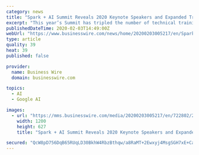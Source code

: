 ```yaml
---
category: news
title: "Spark + AI Summit Reveals 2020 Keynote Speakers and Expanded Training"
excerpt: "This year’s Summit has tripled the number of technical training sessions covering key technologies and topics, including Apache Spark™, Delta Lake, MLflow, TensorFlow, deep learning, applying software engineering principles to data engineering and machine learning. The Summit kicks off with pre-conference training workshops, including both ..."
publishedDateTime: 2020-02-03T14:49:00Z
webUrl: "https://www.businesswire.com/news/home/20200203005217/en/Spark-AI-Summit-Reveals-2020-Keynote-Speakers"
type: article
quality: 39
heat: 39
published: false

provider:
  name: Business Wire
  domain: businesswire.com

topics:
  - AI
  - Google AI

images:
  - url: "https://mms.businesswire.com/media/20200203005217/en/722802/23/Databricks_Logo.jpg"
    width: 1200
    height: 627
    title: "Spark + AI Summit Reveals 2020 Keynote Speakers and Expanded Training"

secured: "QcW8pD756DqB65RUqLD30BkhW4RbzBthqw/a8RaMT+2Ewxyj4MsgSGH7xE+CanVsPQWerC0PqhMYsLx9/98+V+uZlsUE+BgfA2ryUOw6FhUgObOYuGAtZeq68/zXQTdcRfO9SxpckmHdqM0DjSl5/6pvJmL8yUSjT7T3afttCIwCuXwEmzj4VFRUOPBkk7aKAkCaNJwY8h4O77nu1kjw0FwGVYB/YCmsOu324p1tFEj+k40tdI5UJkQ7oT7k70Ivxi9tLbx7VoyN1Jzn5I091wgIKW8UOn7Pe9ySF8yXVAuwk7kk3pYOzaikv8LMQxW454VElHep50lHGvnBORddgJHSxigtGHuTiGzkJ+1gND05KrBB7a3I42mZiP9Dcy8M3kKx6xEraslSqoIycoqmJdS2smWZRZpKhtDSKgS+W0BIoAtHPArSPQ9fvL/M4xbQRua+3u1gs6sr1/RelT7vITlpEBW54uWPUHyCkYJX2Ww=;FgdRVFeGS7xjJUnvNlFf6Q=="
---
```


